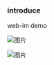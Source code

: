 ### introduce 

web-im demo

![图片](https://user-images.githubusercontent.com/44020055/184276414-18a83bbd-4023-40a7-bd82-b7d82bd1361b.png)

![图片](https://user-images.githubusercontent.com/44020055/184276403-75cac86b-c8eb-45e5-8b7c-29cc120a669b.png)
